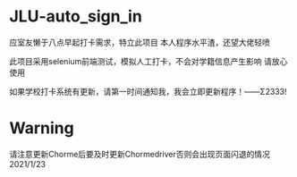 # JLU-auto_sign_in
应室友懒于八点早起打卡需求，特立此项目 本人程序水平渣，还望大佬轻喷

此项目采用selenium前端测试，模拟人工打卡，不会对学籍信息产生影响
请放心使用

如果学校打卡系统有更新，请第一时间通知我，我会立即更新程序！——Σ2333!

# Warning
请注意更新Chorme后要及时更新Chormedriver否则会出现页面闪退的情况  2021/1/23
